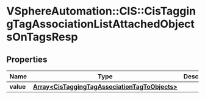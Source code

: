 # VSphereAutomation::CIS::CisTaggingTagAssociationListAttachedObjectsOnTagsResp

## Properties
Name | Type | Description | Notes
------------ | ------------- | ------------- | -------------
**value** | [**Array&lt;CisTaggingTagAssociationTagToObjects&gt;**](CisTaggingTagAssociationTagToObjects.md) |  | 


